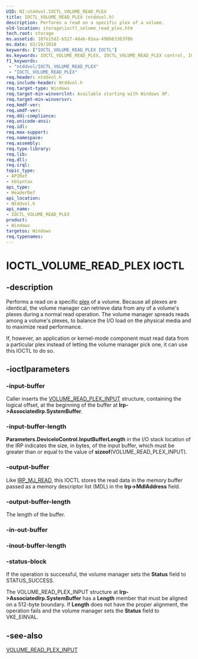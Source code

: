 ```yaml
---
UID: NI:ntddvol.IOCTL_VOLUME_READ_PLEX
title: IOCTL_VOLUME_READ_PLEX (ntddvol.h)
description: Performs a read on a specific plex of a volume.
old-location: storage\ioctl_volume_read_plex.htm
tech.root: storage
ms.assetid: 187e15d2-b527-4dab-81ea-498663363f8b
ms.date: 03/29/2018
keywords: ["IOCTL_VOLUME_READ_PLEX IOCTL"]
ms.keywords: IOCTL_VOLUME_READ_PLEX, IOCTL_VOLUME_READ_PLEX control, IOCTL_VOLUME_READ_PLEX control code [Storage Devices], k307_9f88e325-8c32-4be3-acaa-5df77ee023c2.xml, ntddvol/IOCTL_VOLUME_READ_PLEX, storage.ioctl_volume_read_plex
f1_keywords:
 - "ntddvol/IOCTL_VOLUME_READ_PLEX"
 - "IOCTL_VOLUME_READ_PLEX"
req.header: ntddvol.h
req.include-header: Ntddvol.h
req.target-type: Windows
req.target-min-winverclnt: Available starting with Windows XP.
req.target-min-winversvr: 
req.kmdf-ver: 
req.umdf-ver: 
req.ddi-compliance: 
req.unicode-ansi: 
req.idl: 
req.max-support: 
req.namespace: 
req.assembly: 
req.type-library: 
req.lib: 
req.dll: 
req.irql: 
topic_type:
- APIRef
- kbSyntax
api_type:
- HeaderDef
api_location:
- Ntddvol.h
api_name:
- IOCTL_VOLUME_READ_PLEX
product:
- Windows
targetos: Windows
req.typenames: 
---
```


# IOCTL_VOLUME_READ_PLEX IOCTL


## -description



Performs a read on a specific <a href="https://docs.microsoft.com/windows-hardware/drivers/">plex</a> of a volume. Because all plexes are identical, the volume manager can retrieve data from any of a volume's plexes during a normal read operation. The volume manager spreads reads among a volume's plexes, to balance the I/O load on the physical media and to maximize read performance. 

If, however, an application or kernel-mode component must read data from a particular plex instead of letting the volume manager pick one, it can use this IOCTL to do so. 




## -ioctlparameters




### -input-buffer

Caller inserts the <a href="https://docs.microsoft.com/windows-hardware/drivers/ddi/ntddvol/ns-ntddvol-_volume_read_plex_input">VOLUME_READ_PLEX_INPUT</a> structure, containing the logical offset, at the beginning of the buffer at <b>Irp->AssociatedIrp.SystemBuffer</b>. 


### -input-buffer-length

<b>
       Parameters.DeviceIoControl.InputBufferLength</b> in the I/O stack location of the IRP indicates the size, in bytes, of the input buffer, which must be greater than or equal to the value of <b>sizeof</b>(VOLUME_READ_PLEX_INPUT).


### -output-buffer

Like <a href="https://docs.microsoft.com/windows-hardware/drivers/ifs/irp-mj-read">IRP_MJ_READ</a>, this IOCTL stores the read data in the memory buffer passed as a memory descriptor list (MDL) in the <b>Irp->MdlAddress</b> field. 


### -output-buffer-length

The length of the buffer.


### -in-out-buffer








### -inout-buffer-length








### -status-block

If the operation is successful, the volume manager sets the <b>Status</b> field to STATUS_SUCCESS.

The VOLUME_READ_PLEX_INPUT structure at <b>Irp->AssociatedIrp.SystemBuffer</b> has a <b>Length</b> member that must be aligned on a 512-byte boundary. If <b>Length</b> does not have the proper alignment, the operation fails and the volume manager sets the <b>Status</b> field to VKE_EINVAL. 


## -see-also




<a href="https://docs.microsoft.com/windows-hardware/drivers/ddi/ntddvol/ns-ntddvol-_volume_read_plex_input">VOLUME_READ_PLEX_INPUT</a>
 

 

